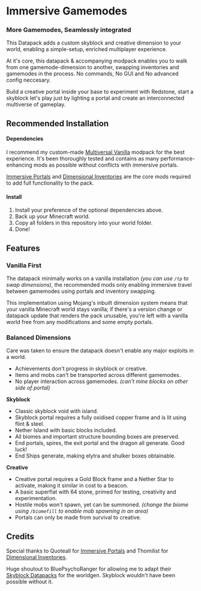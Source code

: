 # Immersive Gamemodes
### More Gamemodes, Seamlessly integrated
This Datapack adds a custom skyblock and creative dimension to your world, enabling a simple-setup, enriched multiplayer experience.

At it's core, this datapack & accompanying modpack enables you to walk from one gamemode-dimension to another, swapping inventories and gamemodes in the process. No commands, No GUI and No advanced config neccesary.

Build a creative portal inside your base to experiment with Redstone, start a skyblock let's play just by lighting a portal and create an interconnected multiverse of gameplay.


## Recommended Installation 
#### Dependencies
I recommend my custom-made [Multiversal Vanilla](https://modrinth.com/modpack/multiversalvanilla) modpack for the best experience. It's been thoroughly tested and contains as many performance-enhancing mods as possible without conflicts with immersive portals.

[Immersive Portals](https://github.com/iPortalTeam/ImmersivePortalsMod) and [Dimensional Inventories](https://modrinth.com/mod/dimensional-inventories) are the core mods required to add full functionality to the pack.

#### Install
1) Install your preference of the optional dependencies above.
2) Back up your Minecraft world.
3) Copy all folders in this repository into your world folder.
4) Done!


## Features
### Vanilla First
The datapack minimally works on a vanilla installation *(you can use `/tp` to swap dimensions)*, the recommended mods only enabling immersive travel between gamemodes using portals and inventory swapping.

This implementation using Mojang's inbuilt dimension system means that your vanilla Minecraft world stays vanilla; if there's a version change or datapack update that renders the pack unusable, you're left with a vanilla world free from any modifications and some empty portals.

### Balanced Dimensions
Care was taken to ensure the datapack doesn't enable any major exploits in a world.
- Achievements don't progress in skyblock or creative.
- Items and mobs can't be transported across different gamemodes. 
- No player interaction across gamemodes. *(can't mine blocks on other side of portal)*

**Skyblock**
- Classic skyblock void with island.
- Skyblock portal requires a fully oxidised copper frame and is lit using flint & steel.
- Nether Island with basic blocks included.
- All biomes and important structure bounding boxes are preserved.
- End portals, spires, the exit portal and the dragon all generate. Good luck! 
- End Ships generate, making elytra and shulker boxes obtainable.

**Creative**
- Creative portal requires a Gold Block frame and a Nether Star to activate, making it similar in cost to a beacon.
- A basic superflat with 64 stone, primed for testing, creativity and experimentation.
- Hostile mobs won't spawn, yet can be summoned. *(change the biome using `/biomefill` to enable mob spawning in an area)*
- Portals can only be made from survival to creative.

## Credits
Special thanks to Quoteall for [Immersive Portals](https://github.com/iPortalTeam/ImmersivePortalsMod) and Thomilist for [Dimensional Inventories](https://modrinth.com/mod/dimensional-inventories).

Huge shoutout to BluePsychoRanger for allowing me to adapt their [Skyblock Datapacks](https://github.com/BluePsychoRanger/SkyBlock_Collection) for the worldgen. Skyblock wouldn't have been possible without it.
